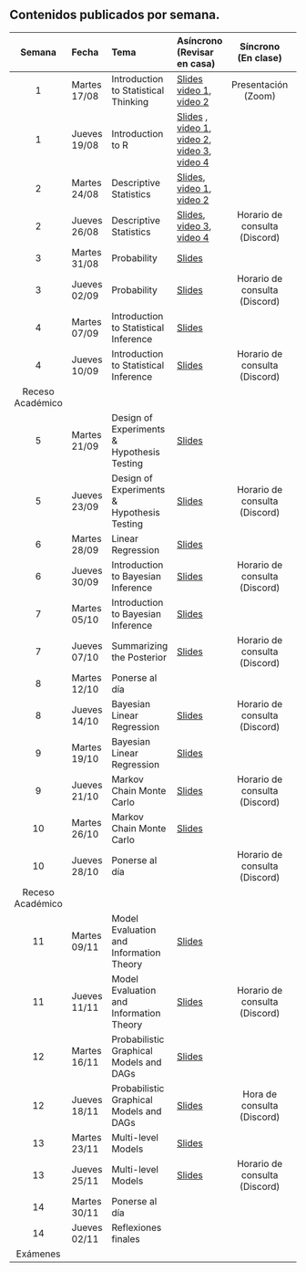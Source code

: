 ## Contenidos publicados por semana.

Semana | Fecha | Tema | Asíncrono (Revisar en casa) | Síncrono (En clase) | Evaluacion 
:------------: | :------------- | :------------- | :------------- | :-------------: | :-------------: 
1 | Martes 17/08 | Introduction to Statistical Thinking | [Slides](https://github.com/dccuchile/CC6104/raw/master/slides/ST-intro.pdf) [video 1](https://youtu.be/X4SqJu6lExM), [video 2](https://youtu.be/YbiQU5TTBX4) |Presentación (Zoom)|
1 | Jueves 19/08 | Introduction to R | [Slides](https://github.com/dccuchile/CC6104/raw/master/slides/ST-R.pdf) , [video 1](https://youtu.be/MbeLD3hWWVo), [video 2](https://youtu.be/9W_eWCy86F4),  [video 3](https://youtu.be/QvFXSw2-1r4), [video 4](https://youtu.be/y4JY7klrbfQ) |  |
2 | Martes 24/08 | Descriptive Statistics | [Slides](https://github.com/dccuchile/CC6104/raw/master/slides/ST-explore.pdf), [video 1](https://youtu.be/kWNskZ8_98o), [video 2](https://youtu.be/_FJ8x9M4b1w) |  |
2 | Jueves 26/08 | Descriptive Statistics | [Slides](https://github.com/dccuchile/CC6104/raw/master/slides/ST-explore.pdf), [video 3](https://youtu.be/m7VBNZ2mYWI), [video 4](https://youtu.be/ylGMJ_aSQk0) | Horario de consulta (Discord) |
3 | Martes 31/08 | Probability | [Slides](https://github.com/dccuchile/CC6104/raw/master/slides/ST-prob.pdf) | |Tarea 1
3 | Jueves 02/09 | Probability | [Slides](https://github.com/dccuchile/CC6104/raw/master/slides/ST-prob.pdf) | Horario de consulta (Discord) |
4 | Martes 07/09 | Introduction to Statistical Inference | [Slides](https://github.com/dccuchile/CC6104/raw/master/slides/ST-inference.pdf) | |
4 | Jueves 10/09 | Introduction to Statistical Inference | [Slides](https://github.com/dccuchile/CC6104/raw/master/slides/ST-inference.pdf) | Horario de consulta (Discord) |
Receso Académico | | | | |
5 | Martes 21/09 | Design of Experiments & Hypothesis Testing | [Slides](https://github.com/dccuchile/CC6104/raw/master/slides/ST-hypothesis.pdf) | |Tarea 2
5 | Jueves 23/09 | Design of Experiments & Hypothesis Testing | [Slides](https://github.com/dccuchile/CC6104/raw/master/slides/ST-hypothesis.pdf) | Horario de consulta (Discord) |
6 | Martes 28/09 | Linear Regression | [Slides](https://github.com/dccuchile/CC6104/raw/master/slides/ST-regression.pdf) | |
6 | Jueves 30/09 | Introduction to Bayesian Inference | [Slides](https://github.com/dccuchile/CC6104/raw/master/slides/ST-bayesian.pdf) | Horario de consulta (Discord) |
7 | Martes 05/10 | Introduction to Bayesian Inference | [Slides](https://github.com/dccuchile/CC6104/raw/master/slides/ST-bayesian.pdff) |   |
7 | Jueves 07/10 | Summarizing the Posterior | [Slides](https://github.com/dccuchile/CC6104/raw/master/slides/ST-posterior.pdf) | Horario de consulta (Discord) |
8 | Martes 12/10 | Ponerse al día |  | |Tarea 3
8 | Jueves 14/10 | Bayesian Linear Regression | [Slides](https://github.com/dccuchile/CC6104/raw/master/slides/ST-bayes_lin.pdf) | Horario de consulta (Discord) |
9 | Martes 19/10 | Bayesian Linear Regression | [Slides](https://github.com/dccuchile/CC6104/raw/master/slides/ST-bayes_lin.pdf) | |
9 | Jueves 21/10 | Markov Chain Monte Carlo | [Slides](https://github.com/dccuchile/CC6104/raw/master/slides/ST-MCMC.pdf) | Horario de consulta (Discord) |
10 | Martes 26/10 | Markov Chain Monte Carlo | [Slides](https://github.com/dccuchile/CC6104/raw/master/slides/ST-MCMC.pdf) | |
10 | Jueves 28/10 | Ponerse al día |  | Horario de consulta (Discord) |
Receso Académico | | | | |
11 | Martes 09/11 | Model Evaluation and Information Theory | [Slides](https://github.com/dccuchile/CC6104/raw/master/slides/ST-eval.pdf) | |Tarea 4
11 | Jueves 11/11 | Model Evaluation and Information Theory | [Slides](https://github.com/dccuchile/CC6104/raw/master/slides/ST-eval.pdf) | Horario de consulta (Discord) |
12 | Martes 16/11 | Probabilistic Graphical Models and DAGs | [Slides](https://github.com/dccuchile/CC6104/raw/master/slides/ST-dag.pdf) | |
12 | Jueves 18/11 | Probabilistic Graphical Models and DAGs | [Slides](https://github.com/dccuchile/CC6104/raw/master/slides/ST-dag.pdf) | Hora de consulta (Discord) |
13 | Martes 23/11 | Multi-level Models | [Slides](https://github.com/dccuchile/CC6104/raw/master/slides/ST-multi.pdf) | | Tarea 5
13 | Jueves 25/11 | Multi-level Models | [Slides](https://github.com/dccuchile/CC6104/raw/master/slides/ST-multi.pdf) | Horario de consulta (Discord) |
14 | Martes 30/11 | Ponerse al día |  | |
14 | Jueves 02/11 | Reflexiones finales | |  |
Exámenes | | | | |

